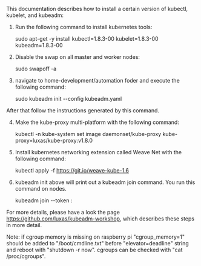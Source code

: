 This documentation describes how to install a certain version of kubectl, kubelet, and kubeadm:

1. Run the following command to install kubernetes tools:

	sudo apt-get -y install kubectl=1.8.3-00 kubelet=1.8.3-00 kubeadm=1.8.3-00 

2. Disable the swap on all master and worker nodes:

	sudo swapoff -a

3. navigate to home-development/automation foder and execute the following command:

	sudo kubeadm init --config kubeadm.yaml

After that follow the instructions generated by this command.

4. Make the kube-proxy multi-platform with the following command:

	kubectl -n kube-system set image daemonset/kube-proxy kube-proxy=luxas/kube-proxy:v1.8.0

5. Install kubernetes networking extension called Weave Net with the following command:

	kubectl apply -f https://git.io/weave-kube-1.6

6. kubeadm init above will print out a kubeadm join command. You run this command on nodes.

	kubeadm join --token <token> <master-ip>:<master-port>

For more details, please have a look the page https://github.com/luxas/kubeadm-workshop, which describes these steps in more detail.

Note: if cgroup memory is missing on raspberry pi "cgroup_memory=1" should be added to "/boot/cmdline.txt" before "elevator=deadline" string and reboot with "shutdown -r now". cgroups can be checked with "cat /proc/cgroups".